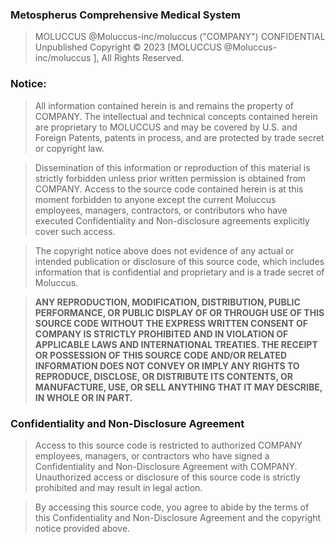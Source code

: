 ### Metospherus Comprehensive Medical System

> MOLUCCUS @Moluccus-inc/moluccus  ("COMPANY") CONFIDENTIAL
> Unpublished Copyright © 2023 [MOLUCCUS @Moluccus-inc/moluccus ], All Rights Reserved.

### Notice: 
 > All information contained herein is and remains the property of
COMPANY. The intellectual and technical concepts contained herein are
proprietary to MOLUCCUS and may be covered by U.S. and Foreign Patents, patents
in process, and are protected by trade secret or copyright law.

> Dissemination of this information or reproduction of this material is strictly forbidden
unless prior written permission is obtained from COMPANY. Access to the source
code contained herein is at this moment forbidden to anyone except the current Moluccus
employees, managers, contractors, or contributors who have executed Confidentiality and
Non-disclosure agreements explicitly cover such access.

> The copyright notice above does not evidence of any actual or intended publication
or disclosure of this source code, which includes information that is
confidential and proprietary and is a trade secret of Moluccus.

> **ANY REPRODUCTION, MODIFICATION, DISTRIBUTION, PUBLIC PERFORMANCE, OR PUBLIC DISPLAY
OF OR THROUGH USE OF THIS SOURCE CODE WITHOUT THE EXPRESS WRITTEN CONSENT
OF COMPANY IS STRICTLY PROHIBITED AND IN VIOLATION OF APPLICABLE LAWS AND
INTERNATIONAL TREATIES. THE RECEIPT OR POSSESSION OF THIS SOURCE CODE AND/OR
RELATED INFORMATION DOES NOT CONVEY OR IMPLY ANY RIGHTS TO REPRODUCE, DISCLOSE,
OR DISTRIBUTE ITS CONTENTS, OR MANUFACTURE, USE, OR SELL ANYTHING THAT IT
MAY DESCRIBE, IN WHOLE OR IN PART.**

### Confidentiality and Non-Disclosure Agreement

> Access to this source code is restricted to authorized COMPANY employees, managers, or contractors who have signed a Confidentiality and Non-Disclosure Agreement with COMPANY. Unauthorized access or disclosure of this source code is strictly prohibited and may result in legal action.

> By accessing this source code, you agree to abide by the terms of this Confidentiality and Non-Disclosure Agreement and the copyright notice provided above.

